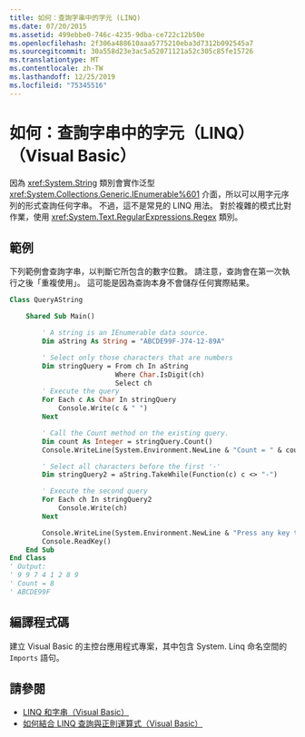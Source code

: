 ```yaml
---
title: 如何：查詢字串中的字元 (LINQ)
ms.date: 07/20/2015
ms.assetid: 499ebbe0-746c-4235-9dba-ce722c12b50e
ms.openlocfilehash: 2f306a488610aaa5775210eba3d7312b092545a7
ms.sourcegitcommit: 30a558d23e3ac5a52071121a52c305c85fe15726
ms.translationtype: MT
ms.contentlocale: zh-TW
ms.lasthandoff: 12/25/2019
ms.locfileid: "75345516"
---
```

# <a name="how-to-query-for-characters-in-a-string-linq-visual-basic"></a>如何：查詢字串中的字元（LINQ）（Visual Basic）

因為 <xref:System.String> 類別會實作泛型 <xref:System.Collections.Generic.IEnumerable%601> 介面，所以可以用字元序列的形式查詢任何字串。 不過，這不是常見的 LINQ 用法。 對於複雜的模式比對作業，使用 <xref:System.Text.RegularExpressions.Regex> 類別。

## <a name="example"></a>範例

下列範例會查詢字串，以判斷它所包含的數字位數。 請注意，查詢會在第一次執行之後「重複使用」。 這可能是因為查詢本身不會儲存任何實際結果。

```vb
Class QueryAString

    Shared Sub Main()

        ' A string is an IEnumerable data source.
        Dim aString As String = "ABCDE99F-J74-12-89A"

        ' Select only those characters that are numbers
        Dim stringQuery = From ch In aString
                          Where Char.IsDigit(ch)
                          Select ch
        ' Execute the query
        For Each c As Char In stringQuery
            Console.Write(c & " ")
        Next

        ' Call the Count method on the existing query.
        Dim count As Integer = stringQuery.Count()
        Console.WriteLine(System.Environment.NewLine & "Count = " & count)

        ' Select all characters before the first '-'
        Dim stringQuery2 = aString.TakeWhile(Function(c) c <> "-")

        ' Execute the second query
        For Each ch In stringQuery2
            Console.Write(ch)
        Next

        Console.WriteLine(System.Environment.NewLine & "Press any key to exit")
        Console.ReadKey()
    End Sub
End Class
' Output:
' 9 9 7 4 1 2 8 9
' Count = 8
' ABCDE99F
```

## <a name="compile-the-code"></a>編譯程式碼

建立 Visual Basic 的主控台應用程式專案，其中包含 System. Linq 命名空間的 `Imports` 語句。

## <a name="see-also"></a>請參閱

- [LINQ 和字串（Visual Basic）](linq-and-strings.md)
- [如何結合 LINQ 查詢與正則運算式（Visual Basic）](how-to-combine-linq-queries-with-regular-expressions.md)
